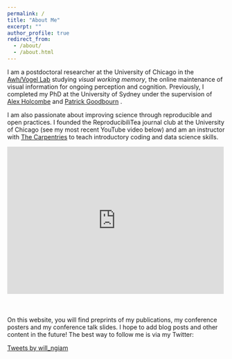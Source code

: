 ```yaml
---
permalink: /
title: "About Me"
excerpt: ""
author_profile: true
redirect_from: 
  - /about/
  - /about.html
---
```

I am a postdoctoral researcher at the University of Chicago in the [Awh/Vogel Lab](https://awhvogellab.github.io) studying _visual working memory_, the online maintenance of visual information for ongoing perception and cognition. Previously, I completed my PhD at the University of Sydney under the supervision of [Alex Holcombe](http://www.openwetware.org/wiki/Holcombe) and [Patrick Goodbourn](https://psychologicalsciences.unimelb.edu.au/research/msps-research-groups/gbb/gbb-lab) . 

I am also passionate about improving science through reproducible and open practices. I founded the ReproducibiliTea journal club at the University of Chicago (see my most recent YouTube video below) and am an instructor with [The Carpentries](https://carpentries.org/) to teach introductory coding and data science skills.

<div style="width:640px;height:360px">
<iframe width="500" height="340" src="https://www.youtube.com/embed?max-results=1&controls=0&showinfo=0&rel=0&listType=user_uploads&list=Ngiammy26" frameborder="0" allowfullscreen></iframe>
</div>
<br>

On this website, you will find preprints of my publications, my conference posters and my conference talk slides. I hope to add blog posts and other content in the future! The best way to follow me is via my Twitter:

<a class="twitter-timeline" data-width="640" data-height="500" data-theme="light" href="https://twitter.com/will_ngiam?ref_src=twsrc%5Etfw">Tweets by will_ngiam</a> <script async src="https://platform.twitter.com/widgets.js" charset="utf-8"></script>
    

